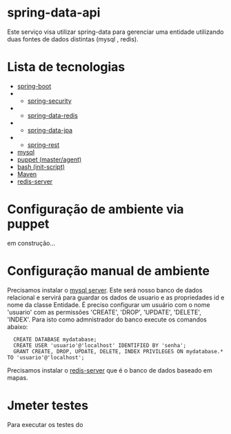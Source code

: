 # spring-data-api

Este serviço visa utilizar spring-data para gerenciar uma entidade utilizando duas fontes de dados distintas (mysql , redis).

# Lista de tecnologias

* [spring-boot](https://spring.io/projects/spring-boot)
* * [spring-security](https://spring.io/projects/spring-security)
* * [spring-data-redis](https://spring.io/projects/spring-data-redis)
* * [spring-data-jpa](https://spring.io/projects/spring-data-jpa)
* * [spring-rest](https://spring.io/guides/gs/rest-service/)
* [mysql](https://dev.mysql.com/downloads/mysql/)
* [puppet (master/agent)](https://puppet.com/docs/puppet/5.3/quick_start_master_agent_communication.html)
* [bash (init-script)](https://pt.wikipedia.org/wiki/Shell_script)
* [Maven](https://maven.apache.org/install.html)
* [redis-server]()

# Configuração de ambiente via puppet
em construção...

# Configuração manual de ambiente

Precisamos instalar o [mysql server](https://dev.mysql.com/downloads/mysql/).
Este será nosso banco de dados relacional e servirá para guardar os dados de usuario e as propriedades id e nome da classe Entidade.
É preciso configurar um usuário com o nome 'usuario' com as permissões 'CREATE', 'DROP', 'UPDATE', 'DELETE', 'INDEX'.
Para isto como admnistrador do banco execute os comandos abaixo:

```mysql
  CREATE DATABASE mydatabase;
  CREATE USER 'usuario'@'localhost' IDENTIFIED BY 'senha';
  GRANT CREATE, DROP, UPDATE, DELETE, INDEX PRIVILEGES ON mydatabase.* TO 'usuario'@'localhost';
```
Precisamos instalar o [redis-server](https://redis.io/topics/quickstart) que é o banco de dados baseado em mapas.

# Jmeter testes
Para executar os testes do 
